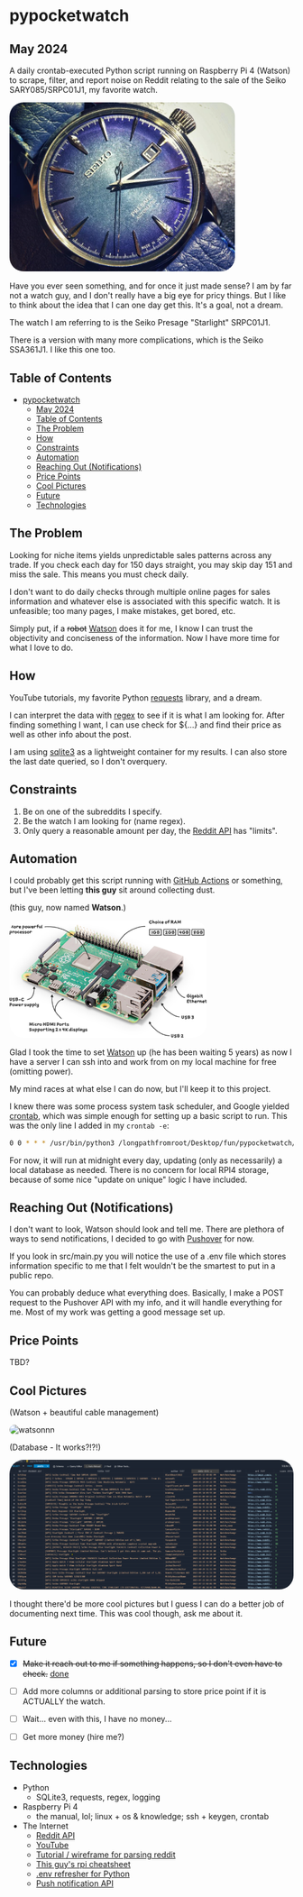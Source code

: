# pypocketwatch
## May 2024
A daily crontab-executed Python script running on Raspberry Pi 4 (Watson) to scrape, filter, and report noise on Reddit relating to the sale of the Seiko SARY085/SRPC01J1, my favorite watch.

<img src="resources/seikostarlight.png" alt="The watch in question" width="400" style="border-radius: 25px">

Have you ever seen something, and for once it just made sense? I am by far not a watch guy, and I don't really have a big eye for pricy things. But I like to think about the idea that I can one day get this. It's a goal, not a dream.

The watch I am referring to is the Seiko Presage "Starlight" SRPC01J1.

There is a version with many more complications, which is the Seiko SSA361J1. I like this one too.


## Table of Contents
- [pypocketwatch](#pypocketwatch)
  - [May 2024](#may-2024)
  - [Table of Contents](#table-of-contents)
  - [The Problem](#the-problem)
  - [How](#how)
  - [Constraints](#constraints)
  - [Automation](#automation)
  - [Reaching Out (Notifications)](#reaching-out-notifications)
  - [Price Points](#price-points)
  - [Cool Pictures](#cool-pictures)
  - [Future](#future)
  - [Technologies](#technologies)


## The Problem
Looking for niche items yields unpredictable sales patterns across any trade. If you check each day for 150 days straight, you may skip day 151 and miss the sale. This means you must check daily. 

I don't want to do daily checks through multiple online pages for sales information and whatever else is associated with this specific watch. It is unfeasible; too many pages, I make mistakes, get bored, etc.

Simply put, if a ~~robot~~ [Watson](#automation) does it for me, I know I can trust the objectivity and conciseness of the information. Now I have more time for what I love to do.


## How
YouTube tutorials, my favorite Python [requests](https://pypi.org/project/requests/) library, and a dream.

I can interpret the data with [regex](https://docs.python.org/3/library/re.html) to see if it is what I am looking for. After finding something I want, I can use check for ${...} and find their price as well as other info about the post.

I am using [sqlite3](https://docs.python.org/3/library/sqlite3.html) as a lightweight container for my results. I can also store the last date queried, so I don't overquery.


## Constraints
1. Be on one of the subreddits I specify.
2. Be the watch I am looking for (name regex).
3. Only query a reasonable amount per day, the [Reddit API](https://www.reddit.com/dev/api/) has "limits".


## Automation
I could probably get this script running with [GitHub Actions](https://docs.github.com/en/actions) or something, but I've been letting **this guy** sit around collecting dust.

(this guy, now named **Watson**.)

<img src="resources/rpi4.png" alt="Raspberry Pi 4" width="350" style="border-radius: 25px">

Glad I took the time to set [Watson](https://www.raspberrypi.com/products/raspberry-pi-4-model-b/) up (he has been waiting 5 years) as now I have a server I can ssh into and work from on my local machine for free (omitting power).

My mind races at what else I can do now, but I'll keep it to this project.

I knew there was some process system task scheduler, and Google yielded [crontab](https://www.geeksforgeeks.org/crontab-in-linux-with-examples/), which was simple enough for setting up a basic script to run. This was the only line I added in my `crontab -e`:

```sh
0 0 * * * /usr/bin/python3 /longpathfromroot/Desktop/fun/pypocketwatch/src/main.py
```

For now, it will run at midnight every day, updating (only as necessarily) a local database as needed. There is no concern for local RPI4 storage, because of some nice "update on unique" logic I have included.


## Reaching Out (Notifications)
I don't want to look, Watson should look and tell me. There are plethora of ways to send notifications, I decided to go with [Pushover](https://pushover.net/) for now.

If you look in src/main.py you will notice the use of a .env file which stores information specific to me that I felt wouldn't be the smartest to put in a public repo.

You can probably deduce what everything does. Basically, I make a POST request to the Pushover API with my info, and it will handle everything for me. Most of my work was getting a good message set up.


## Price Points
TBD?


## Cool Pictures
(Watson + beautiful cable management)

<img src="resources/watson.png" alt="watsonnn" width="400" style="border-radius: 25px">

(Database - It works?!?!)

<img src="resources/dbexample.png" alt="sqlite3 db example" style="border-radius: 25px">

I thought there'd be more cool pictures but I guess I can do a better job of documenting next time. This was cool though, ask me about it.


## Future
- [x] ~~Make it reach out to me if something happens, so I don't even have to check.~~ [done](#reaching-out-notifications)
- [ ] Add more columns or additional parsing to store price point if it is ACTUALLY the watch.
- [ ] Wait... even with this, I have no money...
- [ ] Get more money (hire me?)


## Technologies
- Python
  - SQLite3, requests, regex, logging
- Raspberry Pi 4
  - the manual, lol; linux + os & knowledge; ssh + keygen, crontab
- The Internet
  - [Reddit API](https://www.reddit.com/dev/api/)
  - [YouTube](https://www.youtube.com/)
  - [Tutorial / wireframe for parsing reddit](https://www.youtube.com/watch?v=Se3GEUY3AGI)
  - [This guy's rpi cheatsheet](https://github.com/LukaszLapaj/raspberry-pi-cheat-sheet)
  - [.env refresher for Python](https://www.geeksforgeeks.org/how-to-create-and-use-env-files-in-python/)
  - [Push notification API](https://pushover.net/api#priority)
